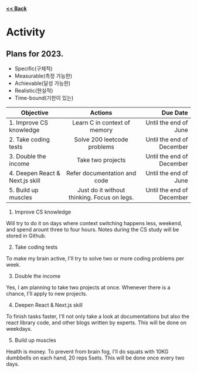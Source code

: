 <a href="https://github.com/tyomhk2015/book/tree/main/IT_misc_wiki" rel="noopener noreferrer"><b><< Back</b></a>

# Activity

## Plans for 2023.

- Specific(구체적)
- Measurable(측정 가능한)
- Achievable(달성 가능한)
- Realistic(현실적)
- Time-bound(기한이 있는)



| Objective   |      Actions      |  Due Date |
|----------|:-------------:|------:|
| 1. Improve CS knowledge | Learn C in context of memory  | Until the end of June |
| 2. Take coding tests | Solve 200 leetcode problems | Until the end of December |
| 3. Double the income | Take two projects | Until the end of December |
| 4. Deepen React & Next.js skill | Refer documentation and code | Until the  end of June |
| 5. Build up muscles | Just do it without thinking. Focus on legs. | Until the  end of December |


1. Improve CS knowledge

Will try to do it on days where context switching happens less, weekend, and spend arount three to four hours. Notes during the CS study will be stored in Github.

2. Take coding tests

To make my brain active, I'll try to solve two or more coding problems per week.

3. Double the income

Yes, I am planning to take two projects at once. Whenever there is a chance, I'll apply to new projects. 

4. Deepen React & Next.js skill

To finish tasks faster, I'll not only take a look at documentations but also the react library code, and other blogs written by experts. This will be done on weekdays.

5. Build up muscles

Health is money. To prevent from brain fog, I'll do squats with 10KG dumbbells on each hand, 20 reps 5sets. This will be done once every two days.